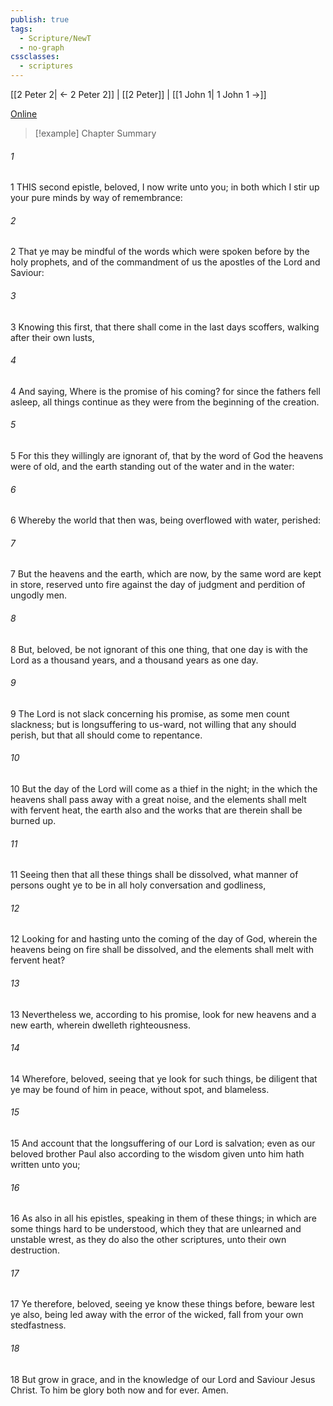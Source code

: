 ```yaml
---
publish: true
tags:
  - Scripture/NewT
  - no-graph
cssclasses:
  - scriptures
---
```

[[2 Peter 2| ← 2 Peter 2]] | [[2 Peter]] | [[1 John 1| 1 John 1 →]]

[Online](https://churchofjesuschrist.org/study/scriptures/nt/2-pet/3?lang=eng)

>[!example] Chapter Summary
>
###### 1
1 THIS second epistle, beloved, I now write unto you; in both which I stir up your pure minds by way of remembrance:
###### 2
2 That ye may be mindful of the words which were spoken before by the holy prophets, and of the commandment of us the apostles of the Lord and Saviour:
###### 3
3 Knowing this first, that there shall come in the last days scoffers, walking after their own lusts,
###### 4
4 And saying, Where is the promise of his coming? for since the fathers fell asleep, all things continue as they were from the beginning of the creation.
###### 5
5 For this they willingly are ignorant of, that by the word of God the heavens were of old, and the earth standing out of the water and in the water:
###### 6
6 Whereby the world that then was, being overflowed with water, perished:
###### 7
7 But the heavens and the earth, which are now, by the same word are kept in store, reserved unto fire against the day of judgment and perdition of ungodly men.
###### 8
8 But, beloved, be not ignorant of this one thing, that one day is with the Lord as a thousand years, and a thousand years as one day.
###### 9
9 The Lord is not slack concerning his promise, as some men count slackness; but is longsuffering to us-ward, not willing that any should perish, but that all should come to repentance.
###### 10
10 But the day of the Lord will come as a thief in the night; in the which the heavens shall pass away with a great noise, and the elements shall melt with fervent heat, the earth also and the works that are therein shall be burned up.
###### 11
11 Seeing then that all these things shall be dissolved, what manner of persons ought ye to be in all holy conversation and godliness,
###### 12
12 Looking for and hasting unto the coming of the day of God, wherein the heavens being on fire shall be dissolved, and the elements shall melt with fervent heat?
###### 13
13 Nevertheless we, according to his promise, look for new heavens and a new earth, wherein dwelleth righteousness.
###### 14
14 Wherefore, beloved, seeing that ye look for such things, be diligent that ye may be found of him in peace, without spot, and blameless.
###### 15
15 And account that the longsuffering of our Lord is salvation; even as our beloved brother Paul also according to the wisdom given unto him hath written unto you;
###### 16
16 As also in all his epistles, speaking in them of these things; in which are some things hard to be understood, which they that are unlearned and unstable wrest, as they do also the other scriptures, unto their own destruction.
###### 17
17 Ye therefore, beloved, seeing ye know these things before, beware lest ye also, being led away with the error of the wicked, fall from your own stedfastness.
###### 18
18 But grow in grace, and in the knowledge of our Lord and Saviour Jesus Christ. To him be glory both now and for ever. Amen.



